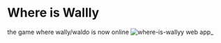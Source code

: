 # Where is Wallly
the game where wally/waldo is now online
![where-is-wallyy web app_](https://user-images.githubusercontent.com/66080281/92615274-521d7d00-f293-11ea-9fcf-4342d8bfdd71.png)

